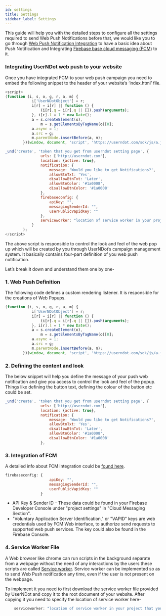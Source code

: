 ```yaml
---
id: settings
title: Settings
sidebar_label: Settings
---
```

This guide will help you with the detailed steps to configure all the settings required to send Web Push Notifications before that, we would like you to go through [Web Push Notification Integration](/d/docs/integration/webpushnotification-integration) to have a basic idea about Push Notification and Integrating [Firebase base cloud messaging (FCM)](https://firebase.google.com/docs/cloud-messaging/) to it.

### Integrating UserNDot web push to your website

Once you have integrated FCM to your web push campaign you need to embed the following snippet to the header of your website’s ‘index.html’ file.

```js
<script>
(function (i, s, o, g, r, a, m) {
            i['UserNDotObject'] = r;
            i[r] = i[r] || function () {
                (i[r].q = i[r].q || []).push(arguments);
            }, i[r].l = 1 * new Date();
            a = s.createElement(o),
                m = s.getElementsByTagName(o)[0];
            a.async = 1;
            a.src = g;
            m.parentNode.insertBefore(a, m);
        })(window, document, 'script', 'https://userndot.com/sdk/js/a.js', '_und');

_und('create', 'token that you get from userndot setting page', {
                urls: ['http://userndot.com'],
                location: {active: true},
                notification: {
                    message: 'Would you like to get Notifications?',
                    allowBtnTxt: 'Yes',
                    disallowBtnTxt: 'Later',
                    allowBtnColor: '#1a0008',
                    disallowBtnColor: '#1a0008'
                },
                firebaseconfig: {
                    apiKey: "",
                    messagingSenderId: "",
                    userPublicVapidKey: ""
                },
                serviceworker: "location of service worker in your project that you get from userndot"
            }
        );
</script>
```

The above script is responsible to control the look and feel of the web pop up which will be created by you through UserNDot’s campaign management system. It basically contains four-part definition of you web push notification. 

Let’s break it down and understand them one by one-

### 1. Web Push Definition
The following code defines a custom rendering listener. It is responsible for the creations of Web Popups.

```js
(function (i, s, o, g, r, a, m) {
            i['UserNDotObject'] = r;
            i[r] = i[r] || function () {
                (i[r].q = i[r].q || []).push(arguments);
            }, i[r].l = 1 * new Date();
            a = s.createElement(o),
                m = s.getElementsByTagName(o)[0];
            a.async = 1;
            a.src = g;
            m.parentNode.insertBefore(a, m);
        })(window, document, 'script', 'https://userndot.com/sdk/js/a.js', '_und');
```

### 2. Defining the content and look 
The below snippet will help you define the message of your push web notification and give you access to control the look and feel of the popup. Things like defining the button text, defining the colour of the button etc could be set.

```js
_und('create', 'token that you get from userndot setting page', {
                urls: ['http://userndot.com'],
                location: {active: true},
                notification: {
                    message: 'Would you like to get Notifications?',
                    allowBtnTxt: 'Yes',
                    disallowBtnTxt: 'Later',
                    allowBtnColor: '#1a0008',
                    disallowBtnColor: '#1a0008'
                },
```

### 3. Integration of FCM 

A detailed info about FCM integration could be [found here](/docs/integration/WebPush-Integration).

```js
firebaseconfig: {
                    apiKey: "",
                    messagingSenderId: "",
                    userPublicVapidKey: ""
                }
```
*   API Key & Sender ID – These data could be found in your Firebase Developer Console under "project settings" in "Cloud Messaging Section".
*   "Voluntary Application Server Identification," or "VAPID" keys are web credentials used by FCM Web interface, to authorize send requests to supported web push services. The key could also be found in the Firebase Console.

### 4. Service Worker File

A Web browser like chrome can run scripts in the background separate from a webpage without the need of any interactions by the users these scripts are called [Service worker](https://developers.google.com/web/fundamentals/primers/service-workers/). Service worker can be implemented so as to send Web Push notification any time, even if the user is not present on the webpage. 

To implement it you need to first download the service worker file provided by UserNDot and copy it to the root document of your website. After copying it you need to specify the location of service worker here- 

```js
    serviceworker: "location of service worker in your project that you get from userndot"
```


